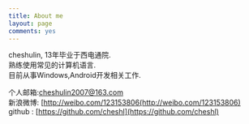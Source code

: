 ```yaml
---
title: About me
layout: page
comments: yes
---
```

  
cheshulin, 13年毕业于西电通院.      
熟练使用常见的计算机语言.      
目前从事Windows,Android开发相关工作.      

个人邮箱:cheshulin2007@163.com      
新浪微博: [http://weibo.com/123153806(http://weibo.com/123153806)      
github : [https://github.com/cheshl](https://github.com/cheshl)      